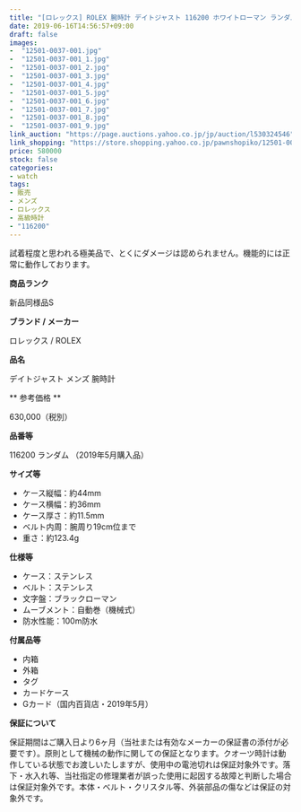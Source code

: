 ```yaml
---
title: "[ロレックス] ROLEX 腕時計 デイトジャスト 116200 ホワイトローマン ランダム メンズ 自動巻 極美品 日ロレ正規品"
date: 2019-06-16T14:56:57+09:00
draft: false
images:
-  "12501-0037-001.jpg"
-  "12501-0037-001_1.jpg"
-  "12501-0037-001_2.jpg"
-  "12501-0037-001_3.jpg"
-  "12501-0037-001_4.jpg"
-  "12501-0037-001_5.jpg"
-  "12501-0037-001_6.jpg"
-  "12501-0037-001_7.jpg"
-  "12501-0037-001_8.jpg"
-  "12501-0037-001_9.jpg"
link_auction: "https://page.auctions.yahoo.co.jp/jp/auction/l530324546"
link_shopping: "https://store.shopping.yahoo.co.jp/pawnshopiko/12501-0037-001.html"
price: 580000
stock: false
categories:
- watch
tags:
- 販売
- メンズ
- ロレックス
- 高級時計
- "116200"
---
```

試着程度と思われる極美品で、とくにダメージは認められません。機能的には正常に動作しております。

**商品ランク**

新品同様品S

**ブランド / メーカー**

ロレックス / ROLEX

**品名**

デイトジャスト メンズ 腕時計

** 参考価格 **

630,000（税別）

**品番等**

116200 ランダム （2019年5月購入品）

**サイズ等**

- ケース縦幅：約44mm
- ケース横幅：約36mm
- ケース厚さ：約11.5mm
- ベルト内周：腕周り19cm位まで
- 重さ：約123.4g

**仕様等**

- ケース：ステンレス
- ベルト：ステンレス
- 文字盤：ブラックローマン
- ムーブメント：自動巻（機械式）
- 防水性能：100m防水

**付属品等**

- 内箱
- 外箱
- タグ
- カードケース
- Gカード（国内百貨店・2019年5月）

**保証について**

保証期間はご購入日より6ヶ月（当社または有効なメーカーの保証書の添付が必要です）。原則として機械の動作に関しての保証となります。クオーツ時計は動作している状態でお渡しいたしますが、使用中の電池切れは保証対象外です。落下・水入れ等、当社指定の修理業者が誤った使用に起因する故障と判断した場合は保証対象外です。本体・ベルト・クリスタル等、外装部品の傷などは保証の対象外です。
